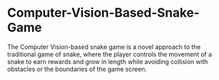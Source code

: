 # Computer-Vision-Based-Snake-Game
The Computer Vision-based snake game is a novel approach to the traditional game of snake, where the player controls the movement of a snake to earn rewards and grow in length while avoiding collision with obstacles or the boundaries of the game screen.
